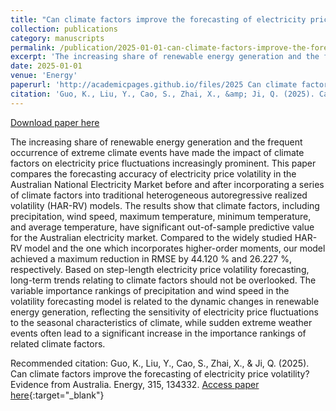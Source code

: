 ```yaml
---
title: "Can climate factors improve the forecasting of electricity price volatility? Evidence from Australia"
collection: publications
category: manuscripts
permalink: /publication/2025-01-01-can-climate-factors-improve-the-forecasting-of-electricity-price-volatility-evidence-from-australia
excerpt: 'The increasing share of renewable energy generation and the frequent occurrence of extreme climate events have made the impact of climate factors on electricity price fluctuations increasingly prominent. This paper compares the forecasting accuracy of electricity price volatility in the Australian National Electricity Market before and after incorporating a series of climate factors into traditional heterogeneous autoregressive realized volatility (HAR-RV) models. The results show that climate factors, including precipitation, wind speed, maximum temperature, minimum temperature, and average temperature, have significant out-of-sample predictive value for the Australian electricity market. Compared to the widely studied HAR-RV model and the one which incorporates higher-order moments, our model achieved a maximum reduction in RMSE by 44.120 % and 26.227 %, respectively. Based on step-length electricity price volatility forecasting, long-term trends relating to climate factors should not be overlooked. The variable importance rankings of precipitation and wind speed in the volatility forecasting model is related to the dynamic changes in renewable energy generation, reflecting the sensitivity of electricity price fluctuations to the seasonal characteristics of climate, while sudden extreme weather events often lead to a significant increase in the importance rankings of related climate factors.'
date: 2025-01-01
venue: 'Energy'
paperurl: 'http://academicpages.github.io/files/2025 Can climate factors improve the forecasting of electricity price volatility Evidence from Australia.pdf'
citation: 'Guo, K., Liu, Y., Cao, S., Zhai, X., &amp; Ji, Q. (2025). Can climate factors improve the forecasting of electricity price volatility? Evidence from Australia. Energy, 315, 134332.'
---
```


<a href='http://academicpages.github.io/files/2025 Can climate factors improve the forecasting of electricity price volatility Evidence from Australia.pdf'>Download paper here</a>

The increasing share of renewable energy generation and the frequent occurrence of extreme climate events have made the impact of climate factors on electricity price fluctuations increasingly prominent. This paper compares the forecasting accuracy of electricity price volatility in the Australian National Electricity Market before and after incorporating a series of climate factors into traditional heterogeneous autoregressive realized volatility (HAR-RV) models. The results show that climate factors, including precipitation, wind speed, maximum temperature, minimum temperature, and average temperature, have significant out-of-sample predictive value for the Australian electricity market. Compared to the widely studied HAR-RV model and the one which incorporates higher-order moments, our model achieved a maximum reduction in RMSE by 44.120 % and 26.227 %, respectively. Based on step-length electricity price volatility forecasting, long-term trends relating to climate factors should not be overlooked. The variable importance rankings of precipitation and wind speed in the volatility forecasting model is related to the dynamic changes in renewable energy generation, reflecting the sensitivity of electricity price fluctuations to the seasonal characteristics of climate, while sudden extreme weather events often lead to a significant increase in the importance rankings of related climate factors.

Recommended citation: Guo, K., Liu, Y., Cao, S., Zhai, X., & Ji, Q. (2025). Can climate factors improve the forecasting of electricity price volatility? Evidence from Australia. Energy, 315, 134332.
[Access paper here](https://doi.org/10.1016/j.energy.2024.134332){:target="_blank"}
